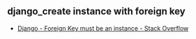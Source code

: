 ## django_create instance with foreign key

- [Django - Foreign Key must be an instance - Stack Overflow](https://stackoverflow.com/questions/30017334/django-foreign-key-must-be-an-instance)